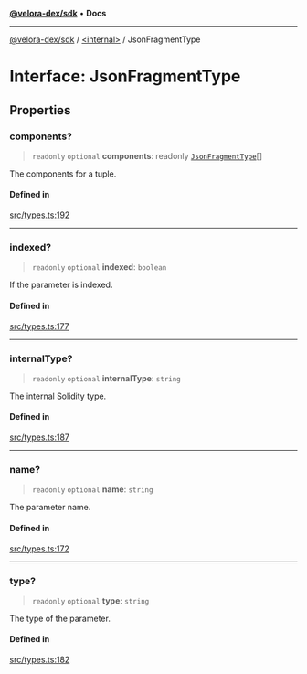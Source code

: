 [**@velora-dex/sdk**](../../README.md) • **Docs**

***

[@velora-dex/sdk](../../globals.md) / [\<internal\>](../README.md) / JsonFragmentType

# Interface: JsonFragmentType

## Properties

### components?

> `readonly` `optional` **components**: readonly [`JsonFragmentType`](JsonFragmentType.md)[]

The components for a tuple.

#### Defined in

[src/types.ts:192](https://github.com/VeloraDEX/sdk/blob/feat/extend_delta_orders_filtering/src/types.ts#L192)

***

### indexed?

> `readonly` `optional` **indexed**: `boolean`

If the parameter is indexed.

#### Defined in

[src/types.ts:177](https://github.com/VeloraDEX/sdk/blob/feat/extend_delta_orders_filtering/src/types.ts#L177)

***

### internalType?

> `readonly` `optional` **internalType**: `string`

The internal Solidity type.

#### Defined in

[src/types.ts:187](https://github.com/VeloraDEX/sdk/blob/feat/extend_delta_orders_filtering/src/types.ts#L187)

***

### name?

> `readonly` `optional` **name**: `string`

The parameter name.

#### Defined in

[src/types.ts:172](https://github.com/VeloraDEX/sdk/blob/feat/extend_delta_orders_filtering/src/types.ts#L172)

***

### type?

> `readonly` `optional` **type**: `string`

The type of the parameter.

#### Defined in

[src/types.ts:182](https://github.com/VeloraDEX/sdk/blob/feat/extend_delta_orders_filtering/src/types.ts#L182)
